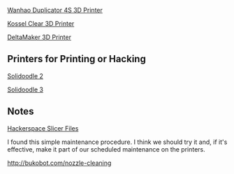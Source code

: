 [Wanhao Duplicator 4S 3D Printer](Wanhao_Duplicator_4S "wikilink")

[Kossel Clear 3D Printer](Kossel_Clear "wikilink")

[DeltaMaker 3D Printer](DeltaMaker "wikilink")

Printers for Printing or Hacking
--------------------------------

[Solidoodle 2](Solidoodle_2 "wikilink")

[Solidoodle 3](Solidoodle_3 "wikilink")

Notes
-----

[Hackerspace Slicer Files](https://github.com/TampaHackerspace/ths-3dPrintFiles)

I found this simple maintenance procedure. I think we should try it and, if it's effective, make it part of our scheduled maintenance on the printers.

<http://bukobot.com/nozzle-cleaning>
